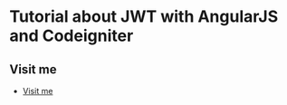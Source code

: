 # Tutorial about JWT with AngularJS and Codeigniter

## Visit me

* [Visit me](http://uno-de-piera.com)
